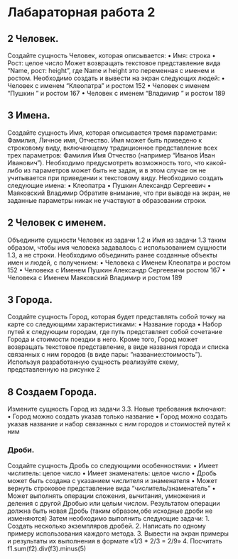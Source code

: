 <h1>Лабараторная работа 2 </h1>

<h2> 2 Человек. </h2>
Создайте сущность Человек, которая описывается:
  • Имя: строка
  • Рост: целое число
Может возвращать текстовое представление вида “Name, рост: height”, где Name и height это
переменная с именем и ростом.
Необходимо создать и вывести на экран следующих людей:
  • Человек с именем “Клеопатра” и ростом 152
  • Человек с именем “Пушкин ” и ростом 167
  • Человек с именем “Владимир ” и ростом 189
  
<h2> 3 Имена. </h2>
Создайте сущность Имя, которая описывается тремя параметрами: Фамилия, Личное имя,
Отчество. Имя может быть приведено к строковому виду, включающему традиционное
представление всех трех параметров: Фамилия Имя Отчество (например “Иванов Иван
Иванович”). Необходимо предусмотреть возможность того, что какой-либо из параметров может
быть не задан, и в этом случае он не учитывается при приведении к текстовому виду.
Необходимо создать следующие имена:
  • Клеопатра
  • Пушкин Александр Сергеевич
  • Маяковский Владимир
Обратите внимание, что при выводе на экран, не заданные параметры никак не участвуют в
образовании строки.

<h2> 2 Человек с именем.</h2>
Объедините сущности Человек из задачи 1.2 и Имя из задачи 1.3 таким образом, чтобы имя
человека задавалось с использованием сущности 1.3, а не строки.
Необходимо объединить ранее созданные объекты имен и людей, с получением:
  • Человека с Именем Клеопатра и ростом 152
  • Человека с Именем Пушкин Александр Сергеевичи ростом 167
  • Человека с Именем Маяковский Владимир и ростом 189

<h2> 3 Города. </h2>
Создайте сущность Город, которая будет представлять собой точку на карте со следующими
характеристиками:
  • Название города
  • Набор путей к следующим городам, где путь представляет собой сочетание Города и
стоимости поездки в него.
Кроме того, Город может возвращать текстовое представление, в виде названия города и списка
связанных с ним городов (в виде пары: “название:стоимость”).
Используя разработанную сущность реализуйте схему, представленную на рисунке 2

<h2> 8 Создаем Города. </h2>
Измените сущность Город из задачи 3.3. Новые требования включают:
  • Город можно создать указав только название
  • Город можно создать указав название и набор связанных с ним городов и стоимостей
путей к ним

<h3> Дроби. </h3>
Создайте сущность Дробь со следующими особенностями:
  • Имеет числитель: целое число
  • Имеет знаменатель: целое число
  • Дробь может быть создана с указанием числителя и знаменателя
  • Может вернуть строковое представление вида “числитель/знаменатель”
  • Может выполнять операции сложения, вычитания, умножения и деления с другой Дробью
или целым числом. Результатом операции должна быть новая Дробь (таким образом,обе
исходные дроби не изменяются)
Затем необходимо выполнить следующие задачи:
  1. Создать несколько экземпляров дробей.
  2. Написать по одному примеру использования каждого метода.
  3. Вывести на экран примеры и результаты их выполнения в формате «1/3 * 2/3 = 2/9»
  4. Посчитать f1.sum(f2).div(f3).minus(5)
